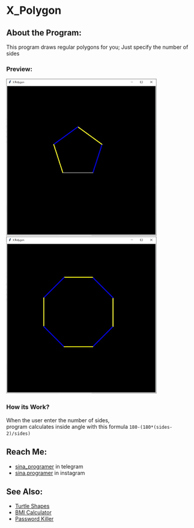 # X_Polygon

## **About the Program:**
This program draws regular polygons for you; Just specify the number of sides

### **Preview:** 
<img width=400 src='https://github.com/sina-programer/X_Polygon/blob/main/Files/sample1.jpg'>
<img width=400 src='https://github.com/sina-programer/X_Polygon/blob/main/Files/sample2.jpg'>

### How its Work?
When the user enter the number of sides, <br>
program calculates inside angle with this formula `180-(180*(sides-2)/sides)`

## **Reach Me:**
- [sina_programer](https://t.me/sina_programer) in telegram
- [sina.programer](https://www.instagram.com/sina.programer) in instagram

## **See Also:**
- [Turtle Shapes](https://github.com/sina-programer/Turtle_Shapes)
- [BMI Calculator](https://github.com/sina-programer/BMI_Calculator)
- [Password Killer](https://github.com/sina-programer/Password_Killer)

